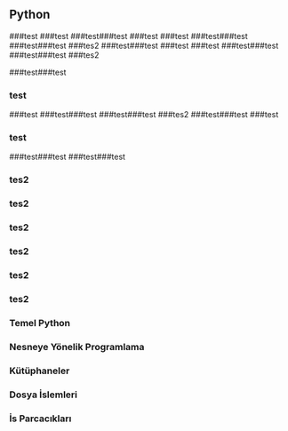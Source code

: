 
## Python 
###test
###test
###test###test
###test
###test
###test###test
###test###test
###tes2
###test###test
###test
###test
###test###test
###test###test
###tes2

###test###test
### test
###test
###test###test
###test###test
###tes2
###test###test
###test
### test
###test###test
###test###test
### tes2
### tes2
### tes2
### tes2
### tes2
### tes2 


### Temel Python
### Nesneye Yönelik Programlama
### Kütüphaneler
### Dosya İslemleri
### İs Parcacıkları
